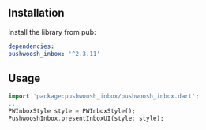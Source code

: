 ## Installation

Install the library from pub:

```yaml
dependencies:
pushwoosh_inbox: '^2.3.11'
```

## Usage
```dart
import 'package:pushwoosh_inbox/pushwoosh_inbox.dart';
...
PWInboxStyle style = PWInboxStyle();
PushwooshInbox.presentInboxUI(style: style);
```
